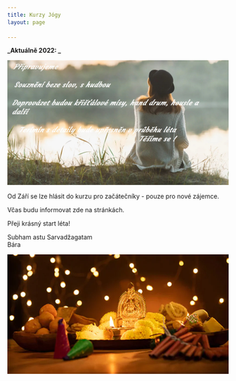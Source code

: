 ```yaml
---
title: Kurzy Jógy
layout: page

---
```

**_Aktuálně 2022: _**

![](/uploads/silence-1600x900.jpg)

Od Září se lze hlásit do kurzu pro začátečníky - pouze pro nové zájemce.

Včas budu informovat zde na stránkách.

Přeji krásný start léta!

Subham astu Sarvadžagatam  
Bára

![](/uploads/diwaliposterimage-1.webp)